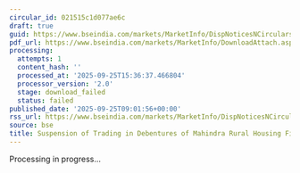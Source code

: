 ```yaml
---
circular_id: 021515c1d077ae6c
draft: true
guid: https://www.bseindia.com/markets/MarketInfo/DispNoticesNCirculars.aspx?Noticeid={9B82C86F-9C75-452C-B081-A3AA155DE265}&noticeno=20250925-6&dt=09/25/2025&icount=6&totcount=59&flag=0
pdf_url: https://www.bseindia.com/markets/MarketInfo/DownloadAttach.aspx?id=20250925-6&attachedId=
processing:
  attempts: 1
  content_hash: ''
  processed_at: '2025-09-25T15:36:37.466804'
  processor_version: '2.0'
  stage: download_failed
  status: failed
published_date: '2025-09-25T09:01:56+00:00'
rss_url: https://www.bseindia.com/markets/MarketInfo/DispNoticesNCirculars.aspx?Noticeid={9B82C86F-9C75-452C-B081-A3AA155DE265}&noticeno=20250925-6&dt=09/25/2025&icount=6&totcount=59&flag=0
source: bse
title: Suspension of Trading in Debentures of Mahindra Rural Housing Finance Limited
---
```


Processing in progress...